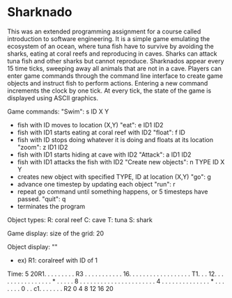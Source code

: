 # Sharknado
This was an extended programming assignment for a course called introduction to software engineering.
It is a simple game emulating the ecosystem of an ocean, where tuna fish have
to survive by avoiding the sharks, eating at coral reefs and reproducing in caves.
Sharks can attack tuna fish and other sharks but cannot reproduce.
Sharknados appear every 15 time ticks, sweeping away all animals that are not in
a cave.
Players can enter game commands through the command line interface to create game
objects and instruct fish to perform actions.
Entering a new command increments the clock by one tick.
At every tick, the state of the game is displayed using ASCII graphics.

Game commands:
"Swim": s ID X Y
  - fish with ID moves to location (X,Y)
"eat": e ID1 ID2
  - fish with ID1 starts eating at coral reef with ID2
"float": f ID
  - fish with ID stops doing whatever it is doing and floats at its location
"zoom": z ID1 ID2
  - fish with ID1 starts hiding at cave with ID2
"Attack": a ID1 ID2
  - fish with ID1 attacks the fish with ID2
"Create new objects": n TYPE ID X Y
  - creates new object with specified TYPE, ID at location (X,Y)
"go": g
  - advance one timestep by updating each object
"run": r
  - repeat go command until something happens, or 5 timesteps have passed.
"quit": q
  - terminates the program
  
Object types:
R: coral reef
C: cave
T: tuna
S: shark

Game display:
size of the grid: 20

Object display: "<TYPE><ID>"
  - ex) R1: coralreef with ID of 1

Time: 5
20R1. . . . . . . . . R3
  . . . . . . . . . . . 
16. . . . . . . . . . . 
  . . . . . . . T1. . . 
12. . . . . . . . . . . 
  . . . . . * . . . . . 
8 . . . . . . . . . . . 
  . . . . . . . . . . . 
4 . . . . . . . . . . . 
  . . . * . . . . . . . 
0 . . c1. . . . . . . R2
  0   4   8   12  16  20
